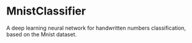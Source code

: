 # MnistClassifier
A deep learning neural network for handwritten numbers classification, based on the Mnist dataset.
